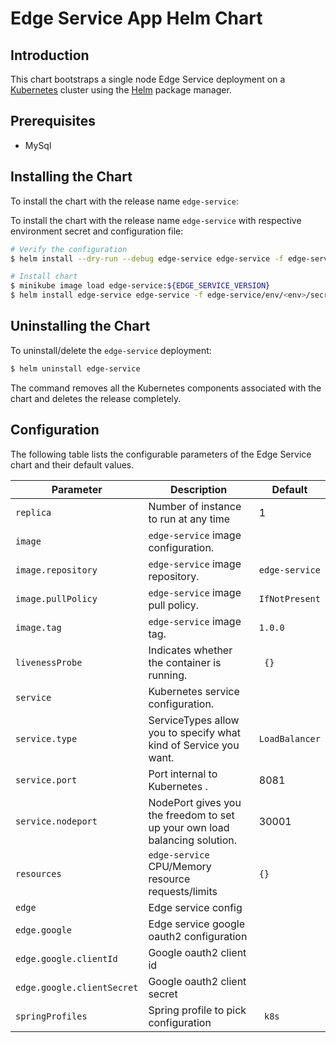 #  Edge Service App Helm Chart


## Introduction

This chart bootstraps a single node Edge Service deployment on a [Kubernetes](http://kubernetes.io) cluster using the [Helm](https://helm.sh) package manager.

## Prerequisites

- MySql

## Installing the Chart

To install the chart with the release name `edge-service`:

To install the chart with the release name `edge-service` with respective environment secret and configuration file:

```bash
# Verify the configuration 
$ helm install --dry-run --debug edge-service edge-service -f edge-service/env/<env>/secrets.yaml

# Install chart
$ minikube image load edge-service:${EDGE_SERVICE_VERSION}
$ helm install edge-service edge-service -f edge-service/env/<env>/secrets.yaml
```

## Uninstalling the Chart

To uninstall/delete the `edge-service` deployment:

```bash
$ helm uninstall edge-service
```

The command removes all the Kubernetes components associated with the chart and deletes the release completely.

## Configuration

The following table lists the configurable parameters of the Edge Service chart and their default values.

| Parameter                                    | Description                                                                                  | Default                                              |
| -------------------------------------------- | -------------------------------------------------------------------------------------------- | ---------------------------------------------------- |
| `replica`                                 | Number of instance to run at any time                                                      	| 1 |
| `image`                                        | `edge-service` image configuration.                                                            	| ` ` |
| `image.repository`                             | `edge-service` image repository.                                                               	| `edge-service`|
| `image.pullPolicy`                             | `edge-service` image pull policy.                                                             	 | `IfNotPresent`|
| `image.tag`                                    | `edge-service` image tag.                                                                      	| `1.0.0`|
| `livenessProbe`                                | Indicates whether the container is running.                                                | ` {}` |
| `service`                                      | Kubernetes service configuration.                                                          | ` ` |
| `service.type`                                 | ServiceTypes allow you to specify what kind of Service you want.                           | `LoadBalancer` |
| `service.port`                                 | Port internal to Kubernetes                                    .                           | 8081 |
| `service.nodeport`                             | NodePort gives you the freedom to set up your own load balancing solution.                 | 30001|
| `resources`                                    | `edge-service` CPU/Memory resource requests/limits                                         | `{}` |
| `edge`                                         | Edge service config                                                                        | `  `  |
| `edge.google`                                  | Edge service google oauth2 configuration                                                   | `  `  |
| `edge.google.clientId`                         | Google oauth2 client id
| `edge.google.clientSecret`                     | Google oauth2 client secret                                                               | `  `  |
| `springProfiles`                               | Spring profile to pick configuration                                                     | ` k8s`  |








